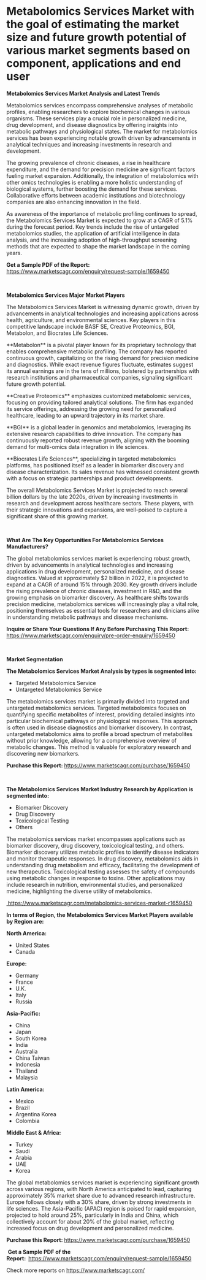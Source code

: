 <p><h1>Metabolomics Services Market with the goal of estimating the market size and future growth potential of various market segments based on component, applications and end user</h1></p><p><strong>Metabolomics Services Market Analysis and Latest Trends</strong></p>
<p><p>Metabolomics services encompass comprehensive analyses of metabolic profiles, enabling researchers to explore biochemical changes in various organisms. These services play a crucial role in personalized medicine, drug development, and disease diagnostics by offering insights into metabolic pathways and physiological states. The market for metabolomics services has been experiencing notable growth driven by advancements in analytical techniques and increasing investments in research and development.</p><p>The growing prevalence of chronic diseases, a rise in healthcare expenditure, and the demand for precision medicine are significant factors fueling market expansion. Additionally, the integration of metabolomics with other omics technologies is enabling a more holistic understanding of biological systems, further boosting the demand for these services. Collaborative efforts between academic institutions and biotechnology companies are also enhancing innovation in the field.</p><p>As awareness of the importance of metabolic profiling continues to spread, the Metabolomics Services Market is expected to grow at a CAGR of 5.1% during the forecast period. Key trends include the rise of untargeted metabolomics studies, the application of artificial intelligence in data analysis, and the increasing adoption of high-throughput screening methods that are expected to shape the market landscape in the coming years.</p></p>
<p><strong>Get a Sample PDF of the Report:&nbsp;</strong> <a href="https://www.marketscagr.com/enquiry/request-sample/1659450?utm_campaign=2480&utm_medium=2&utm_source=Github&utm_content=ia&utm_term=03032025&utm_id=metabolomics-services">https://www.marketscagr.com/enquiry/request-sample/1659450</a></p>
<p>&nbsp;</p>
<p><strong>Metabolomics Services Major Market Players</strong></p>
<p><p>The Metabolomics Services Market is witnessing dynamic growth, driven by advancements in analytical technologies and increasing applications across health, agriculture, and environmental sciences. Key players in this competitive landscape include BASF SE, Creative Proteomics, BGI, Metabolon, and Biocrates Life Sciences.</p><p>**Metabolon** is a pivotal player known for its proprietary technology that enables comprehensive metabolic profiling. The company has reported continuous growth, capitalizing on the rising demand for precision medicine and diagnostics. While exact revenue figures fluctuate, estimates suggest its annual earnings are in the tens of millions, bolstered by partnerships with research institutions and pharmaceutical companies, signaling significant future growth potential.</p><p>**Creative Proteomics** emphasizes customized metabolomic services, focusing on providing tailored analytical solutions. The firm has expanded its service offerings, addressing the growing need for personalized healthcare, leading to an upward trajectory in its market share.</p><p>**BGI** is a global leader in genomics and metabolomics, leveraging its extensive research capabilities to drive innovation. The company has continuously reported robust revenue growth, aligning with the booming demand for multi-omics data integration in life sciences.</p><p>**Biocrates Life Sciences**, specializing in targeted metabolomics platforms, has positioned itself as a leader in biomarker discovery and disease characterization. Its sales revenue has witnessed consistent growth with a focus on strategic partnerships and product developments.</p><p>The overall Metabolomics Services Market is projected to reach several billion dollars by the late 2020s, driven by increasing investments in research and development across healthcare sectors. These players, with their strategic innovations and expansions, are well-poised to capture a significant share of this growing market.</p></p>
<p>&nbsp;</p>
<p><strong>What Are The Key Opportunities For Metabolomics Services Manufacturers?</strong></p>
<p><p>The global metabolomics services market is experiencing robust growth, driven by advancements in analytical technologies and increasing applications in drug development, personalized medicine, and disease diagnostics. Valued at approximately $2 billion in 2022, it is projected to expand at a CAGR of around 15% through 2030. Key growth drivers include the rising prevalence of chronic diseases, investment in R&D, and the growing emphasis on biomarker discovery. As healthcare shifts towards precision medicine, metabolomics services will increasingly play a vital role, positioning themselves as essential tools for researchers and clinicians alike in understanding metabolic pathways and disease mechanisms.</p></p>
<p><strong>Inquire or Share Your Questions If Any Before Purchasing This Report:</strong> <a href="https://www.marketscagr.com/enquiry/pre-order-enquiry/1659450?utm_campaign=2480&utm_medium=2&utm_source=Github&utm_content=ia&utm_term=03032025&utm_id=metabolomics-services">https://www.marketscagr.com/enquiry/pre-order-enquiry/1659450</a></p>
<p>&nbsp;</p>
<p><strong>Market Segmentation</strong></p>
<p><strong>The Metabolomics Services Market Analysis by types is segmented into:</strong></p>
<p><ul><li>Targeted Metabolomics Service</li><li>Untargeted Metabolomics Service</li></ul></p>
<p><p>The metabolomics services market is primarily divided into targeted and untargeted metabolomics services. Targeted metabolomics focuses on quantifying specific metabolites of interest, providing detailed insights into particular biochemical pathways or physiological responses. This approach is often used in disease diagnostics and biomarker discovery. In contrast, untargeted metabolomics aims to profile a broad spectrum of metabolites without prior knowledge, allowing for a comprehensive overview of metabolic changes. This method is valuable for exploratory research and discovering new biomarkers.</p></p>
<p><strong>Purchase this Report:&nbsp;</strong><a href="https://www.marketscagr.com/purchase/1659450?utm_campaign=2480&utm_medium=2&utm_source=Github&utm_content=ia&utm_term=03032025&utm_id=metabolomics-services">https://www.marketscagr.com/purchase/1659450</a></p>
<p>&nbsp;</p>
<p><strong>The Metabolomics Services Market Industry Research by Application is segmented into:</strong></p>
<p><ul><li>Biomarker Discovery</li><li>Drug Discovery</li><li>Toxicological Testing</li><li>Others</li></ul></p>
<p><p>The metabolomics services market encompasses applications such as biomarker discovery, drug discovery, toxicological testing, and others. Biomarker discovery utilizes metabolic profiles to identify disease indicators and monitor therapeutic responses. In drug discovery, metabolomics aids in understanding drug metabolism and efficacy, facilitating the development of new therapeutics. Toxicological testing assesses the safety of compounds using metabolic changes in response to toxins. Other applications may include research in nutrition, environmental studies, and personalized medicine, highlighting the diverse utility of metabolomics.</p></p>
<p><a href="https://www.marketscagr.com/metabolomics-services-market-r1659450?utm_campaign=2480&utm_medium=2&utm_source=Github&utm_content=ia&utm_term=03032025&utm_id=metabolomics-services">&nbsp;https://www.marketscagr.com/metabolomics-services-market-r1659450</a></p>
<p><strong>In terms of Region, the Metabolomics Services Market Players available by Region are:</strong></p>
<p>
    <p> <strong> North America: </strong>
        <ul>
            <li>United States</li>
            <li>Canada</li>
        </ul>
        </p> 
    <p> <strong> Europe: </strong>
        <ul>
            <li>Germany</li>
            <li>France</li>
            <li>U.K.</li>
            <li>Italy</li>
            <li>Russia</li>
        </ul>
        </p> 
    <p> <strong> Asia-Pacific: </strong>
        <ul>
            <li>China</li>
            <li>Japan</li>
            <li>South Korea</li>
            <li>India</li>
            <li>Australia</li>
            <li>China Taiwan</li>
            <li>Indonesia</li>
            <li>Thailand</li>
            <li>Malaysia</li>
        </ul>
        </p> 
    <p> <strong> Latin America: </strong>
        <ul>
            <li>Mexico</li>
            <li>Brazil</li>
            <li>Argentina Korea</li>
            <li>Colombia</li>
        </ul>
        </p> 
    <p> <strong> Middle East & Africa: </strong>
        <ul>
            <li>Turkey</li>
            <li>Saudi</li>
            <li>Arabia</li>
            <li>UAE</li>
            <li>Korea</li>
        </ul>
    </p>
    </p>
<p><p>The global metabolomics services market is experiencing significant growth across various regions, with North America anticipated to lead, capturing approximately 35% market share due to advanced research infrastructure. Europe follows closely with a 30% share, driven by strong investments in life sciences. The Asia-Pacific (APAC) region is poised for rapid expansion, projected to hold around 25%, particularly in India and China, which collectively account for about 20% of the global market, reflecting increased focus on drug development and personalized medicine.</p></p>
<p><strong>Purchase this Report: </strong><a href="https://www.marketscagr.com/purchase/1659450?utm_campaign=2480&utm_medium=2&utm_source=Github&utm_content=ia&utm_term=03032025&utm_id=metabolomics-services">https://www.marketscagr.com/purchase/1659450</a></p>
<p>&nbsp;<strong>Get a Sample PDF of the Report:&nbsp;&nbsp;</strong><a href="https://www.marketscagr.com/enquiry/request-sample/1659450?utm_campaign=2480&utm_medium=2&utm_source=Github&utm_content=ia&utm_term=03032025&utm_id=metabolomics-services">https://www.marketscagr.com/enquiry/request-sample/1659450</a></p>
<p><strong></strong></p>
<p>Check more reports on <a href="https://www.marketscagr.com/?utm_campaign=2480&utm_medium=2&utm_source=Github&utm_content=ia&utm_term=03032025&utm_id=metabolomics-services">https://www.marketscagr.com/</a></p>